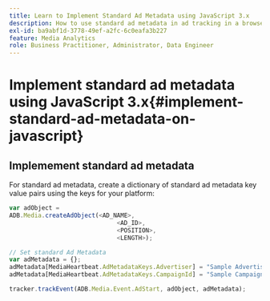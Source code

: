 ```yaml
---
title: Learn to Implement Standard Ad Metadata using JavaScript 3.x
description: How to use standard ad metadata in ad tracking in a browser using JavaScript 3.x apps.
exl-id: ba9abf1d-3778-49ef-a2fc-6c0eafa3b227
feature: Media Analytics
role: Business Practitioner, Administrator, Data Engineer
---
```

# Implement standard ad metadata using JavaScript 3.x{#implement-standard-ad-metadata-on-javascript}

## Implemement standard ad metadata

For standard ad metadata, create a dictionary of standard ad metadata key value pairs using the keys for your platform:

```js
var adObject =
ADB.Media.createAdObject(<AD_NAME>,
                              <AD_ID>,
                              <POSITION>,
                              <LENGTH>);

// Set standard Ad Metadata
var adMetadata = {};
adMetadata[MediaHeartbeat.AdMetadataKeys.Advertiser] = "Sample Advertiser";
adMetadata[MediaHeartbeat.AdMetadataKeys.CampaignId] = "Sample Campaign";

tracker.trackEvent(ADB.Media.Event.AdStart, adObject, adMetadata);
```
